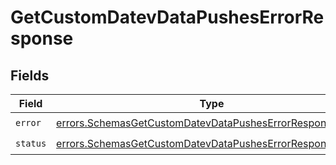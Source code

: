 # GetCustomDatevDataPushesErrorResponse


## Fields

| Field                                                                                                                                  | Type                                                                                                                                   | Required                                                                                                                               | Description                                                                                                                            |
| -------------------------------------------------------------------------------------------------------------------------------------- | -------------------------------------------------------------------------------------------------------------------------------------- | -------------------------------------------------------------------------------------------------------------------------------------- | -------------------------------------------------------------------------------------------------------------------------------------- |
| `error`                                                                                                                                | [errors.SchemasGetCustomDatevDataPushesErrorResponseError](../../models/errors/schemasgetcustomdatevdatapusheserrorresponseerror.md)   | :heavy_check_mark:                                                                                                                     | N/A                                                                                                                                    |
| `status`                                                                                                                               | [errors.SchemasGetCustomDatevDataPushesErrorResponseStatus](../../models/errors/schemasgetcustomdatevdatapusheserrorresponsestatus.md) | :heavy_check_mark:                                                                                                                     | N/A                                                                                                                                    |